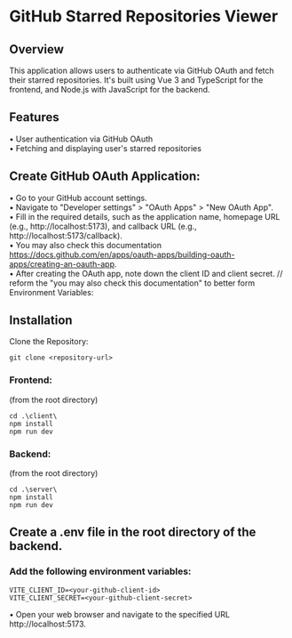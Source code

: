 # GitHub Starred Repositories Viewer

## Overview
This application allows users to authenticate via GitHub OAuth and fetch their starred repositories. It's built using Vue 3 and TypeScript for the frontend, and Node.js with JavaScript for the backend.

## Features
• User authentication via GitHub OAuth \
• Fetching and displaying user's starred repositories

## Create GitHub OAuth Application:
• Go to your GitHub account settings.\
• Navigate to "Developer settings" > "OAuth Apps" > "New OAuth App".\
• Fill in the required details, such as the application name, homepage URL (e.g., http://localhost:5173), and callback URL (e.g., http://localhost:5173/callback). \
• You may also check this documentation https://docs.github.com/en/apps/oauth-apps/building-oauth-apps/creating-an-oauth-app. \
• After creating the OAuth app, note down the client ID and client secret. // reform the "you may also check this documentation" to better form
Environment Variables:

## Installation
Clone the Repository:

```
git clone <repository-url>
```
### Frontend:
(from the root directory)
```
cd .\client\
npm install
npm run dev
```

### Backend: 
(from the root directory)
```
cd .\server\
npm install
npm run dev
```

## Create a .env file in the root directory of the backend.

### Add the following environment variables:
```
VITE_CLIENT_ID=<your-github-client-id>
VITE_CLIENT_SECRET=<your-github-client-secret>
```
• Open your web browser and navigate to the specified URL http://localhost:5173.


